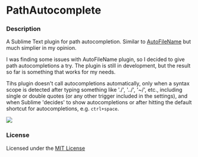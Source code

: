 # PathAutocomplete

### Description

A Sublime Text plugin for path autocompletion. Similar to [AutoFileName](https://packagecontrol.io/packages/AutoFileName) but much simplier in my opinion.

I was finding some issues with AutoFileName plugin, so I decided to give path autocompletions a try. The plugin is still in development, but the result so far is something that works for my needs.

Tihs plugin doesn't call autocompletions automatically, only when a syntax scope is detected after typing something like './', '../', '~/', etc., including single or double quotes (or any other trigger included in the settings), and when Sublime 'decides' to show autocompletions or after hitting the default shortcut for autocompletions, e.g. `ctrl+space`.

![](https://p282.p1.n0.cdn.getcloudapp.com/items/Jrux4OdZ/c6a52c88-90f4-430a-ad6b-bdadeacb1156.gif?v=ef80d1647edd1bbd478c849186f80827)

### License

Licensed under the [MIT License](http://www.opensource.org/licenses/mit-license.php)
